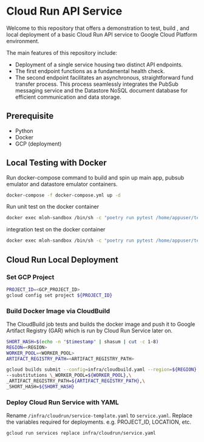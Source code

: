 # Cloud Run API Service

Welcome to this repository that offers a demonstration to test, build
, and local deployment of a basic Cloud Run API service to Google Cloud Platform environment.

The main features of this repository include:

- Deployment of a single service housing two distinct API endpoints.
- The first endpoint functions as a fundamental health check.
- The second endpoint facilitates an asynchronous, straightforward fund transfer process. 
This process seamlessly integrates the PubSub messaging service and the Datastore NoSQL document database for efficient communication and data storage.

## Prerequisite
- Python
- Docker
- GCP (deployment)

## Local Testing with Docker

Run docker-compose command to build and spin up main app, pubsub emulator and datastore emulator containers.
```bash
docker-compose -f docker-compose.yml up -d
```

Run unit test on the docker container
```bash
docker exec mloh-sandbox /bin/sh -c "poetry run pytest /home/appuser/tests/unit_tests/ -disable-warnings -vv -s
```

integration test on the docker container
```bash
docker exec mloh-sandbox /bin/sh -c "poetry run pytest /home/appuser/tests/unit_tests/ -disable-warnings -vv -s
```

## Cloud Run Local Deployment

### Set GCP Project

```bash
PROJECT_ID=<GCP_PROJECT_ID>
gcloud config set project ${PROJECT_ID}
```

### Build Docker Image via CloudBuild

The CloudBuild job tests and builds the docker image and push it to Google Artifact Registry (GAR) which is run by Cloud Run
Service later on.

```bash
SHORT_HASH=$(echo -n "$timestamp" | shasum | cut -c 1-8)
REGION=<REGION>
WORKER_POOL=<WORKER_POOL>
ARTIFACT_REGISTRY_PATH=<ARTIFACT_REGISTRY_PATH>

gcloud builds submit --config=infra/cloudbuild.yaml --region=${REGION} \
--substitutions \_WORKER_POOL=${WORKER_POOL},\
_ARTIFACT_REGISTRY_PATH=${ARTIFACT_REGISTRY_PATH},\
_SHORT_HASH=${SHORT_HASH}
```

### Deploy Cloud Run Service with YAML

Rename `/infra/cloudrun/service-template.yaml` to `service.yaml`.
Replace the variables required for deployments. e.g. PROJECT_ID, LOCATION, etc.

```bash
gcloud run services replace infra/cloudrun/service.yaml
```
